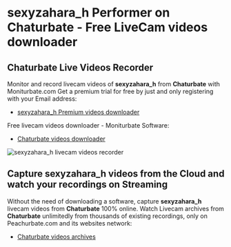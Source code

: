 # sexyzahara_h Performer on Chaturbate - Free LiveCam videos downloader

## Chaturbate Live Videos Recorder

Monitor and record livecam videos of **sexyzahara_h** from **Chaturbate** with Moniturbate.com
Get a premium trial for free by just and only registering with your Email address:
* [sexyzahara_h Premium videos downloader](https://moniturbate.com/request-demo-licence-key.html)

Free livecam videos downloader - Moniturbate Software:
* [Chaturbate videos downloader](https://moniturbate.com/moniturbate-download-software.html)

![sexyzahara_h livecam videos recorder](https://peachurnet.com/templates/moniturbate-software.png)


## Capture sexyzahara_h videos from the Cloud and watch your recordings on Streaming

Without the need of downloading a software, capture **sexyzahara_h** livecam videos from **Chaturbate** 100% online.
Watch Livecam archives from **Chaturbate** unlimitedly from thousands of existing recordings, only on Peachurbate.com and its websites network:
* [Chaturbate videos archives](https://peachurnet.com/)